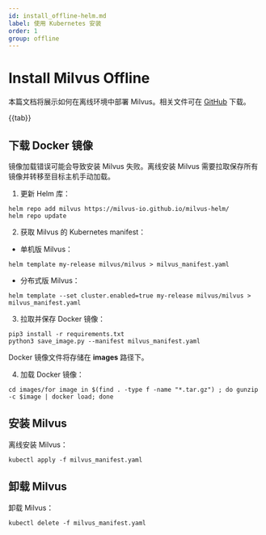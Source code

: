 ```yaml
---
id: install_offline-helm.md
label: 使用 Kubernetes 安装
order: 1
group: offline
---
```

# Install Milvus Offline

本篇文档将展示如何在离线环境中部署 Milvus。相关文件可在 [GitHub](https://github.com/milvus-io/milvus/tree/master/deployments/offline) 下载。

{{tab}}

## 下载 Docker 镜像

镜像加载错误可能会导致安装 Milvus 失败。离线安装 Milvus 需要拉取保存所有镜像并转移至目标主机手动加载。

1. 更新 Helm 库：

```
helm repo add milvus https://milvus-io.github.io/milvus-helm/
helm repo update
```

2. 获取 Milvus 的 Kubernetes manifest：

- 单机版 Milvus：

```
helm template my-release milvus/milvus > milvus_manifest.yaml
```

- 分布式版 Milvus：

```
helm template --set cluster.enabled=true my-release milvus/milvus > milvus_manifest.yaml
```

3. 拉取并保存 Docker 镜像：

```
pip3 install -r requirements.txt
python3 save_image.py --manifest milvus_manifest.yaml
```

<div class="alert note">
Docker 镜像文件将存储在 <b>images</b> 路径下。
</div>


4. 加载 Docker 镜像：

```
cd images/for image in $(find . -type f -name "*.tar.gz") ; do gunzip -c $image | docker load; done
```

## 安装 Milvus

离线安装 Milvus：

```
kubectl apply -f milvus_manifest.yaml
```

## 卸载 Milvus

卸载 Milvus：

```
kubectl delete -f milvus_manifest.yaml
```

